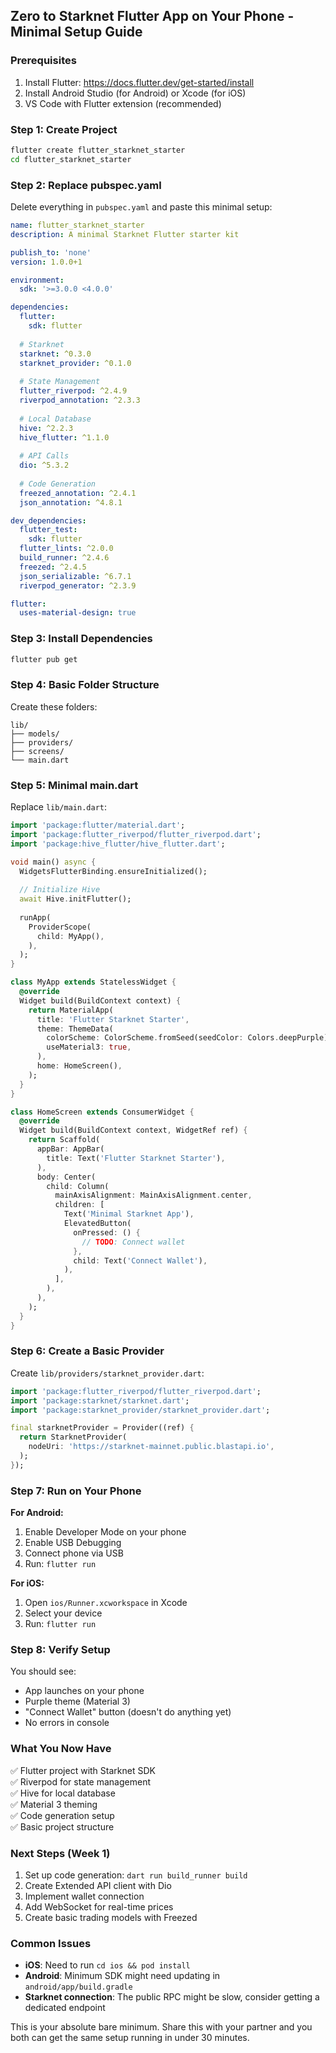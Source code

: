 ## Zero to Starknet Flutter App on Your Phone - Minimal Setup Guide

### Prerequisites
1. Install Flutter: https://docs.flutter.dev/get-started/install
2. Install Android Studio (for Android) or Xcode (for iOS)
3. VS Code with Flutter extension (recommended)

### Step 1: Create Project
```bash
flutter create flutter_starknet_starter
cd flutter_starknet_starter
```

### Step 2: Replace pubspec.yaml
Delete everything in `pubspec.yaml` and paste this minimal setup:

```yaml
name: flutter_starknet_starter
description: A minimal Starknet Flutter starter kit

publish_to: 'none'
version: 1.0.0+1

environment:
  sdk: '>=3.0.0 <4.0.0'

dependencies:
  flutter:
    sdk: flutter
  
  # Starknet
  starknet: ^0.3.0
  starknet_provider: ^0.1.0
  
  # State Management
  flutter_riverpod: ^2.4.9
  riverpod_annotation: ^2.3.3
  
  # Local Database
  hive: ^2.2.3
  hive_flutter: ^1.1.0
  
  # API Calls
  dio: ^5.3.2
  
  # Code Generation
  freezed_annotation: ^2.4.1
  json_annotation: ^4.8.1

dev_dependencies:
  flutter_test:
    sdk: flutter
  flutter_lints: ^2.0.0
  build_runner: ^2.4.6
  freezed: ^2.4.5
  json_serializable: ^6.7.1
  riverpod_generator: ^2.3.9

flutter:
  uses-material-design: true
```

### Step 3: Install Dependencies
```bash
flutter pub get
```

### Step 4: Basic Folder Structure
Create these folders:
```
lib/
├── models/
├── providers/
├── screens/
└── main.dart
```

### Step 5: Minimal main.dart
Replace `lib/main.dart`:

```dart
import 'package:flutter/material.dart';
import 'package:flutter_riverpod/flutter_riverpod.dart';
import 'package:hive_flutter/hive_flutter.dart';

void main() async {
  WidgetsFlutterBinding.ensureInitialized();
  
  // Initialize Hive
  await Hive.initFlutter();
  
  runApp(
    ProviderScope(
      child: MyApp(),
    ),
  );
}

class MyApp extends StatelessWidget {
  @override
  Widget build(BuildContext context) {
    return MaterialApp(
      title: 'Flutter Starknet Starter',
      theme: ThemeData(
        colorScheme: ColorScheme.fromSeed(seedColor: Colors.deepPurple),
        useMaterial3: true,
      ),
      home: HomeScreen(),
    );
  }
}

class HomeScreen extends ConsumerWidget {
  @override
  Widget build(BuildContext context, WidgetRef ref) {
    return Scaffold(
      appBar: AppBar(
        title: Text('Flutter Starknet Starter'),
      ),
      body: Center(
        child: Column(
          mainAxisAlignment: MainAxisAlignment.center,
          children: [
            Text('Minimal Starknet App'),
            ElevatedButton(
              onPressed: () {
                // TODO: Connect wallet
              },
              child: Text('Connect Wallet'),
            ),
          ],
        ),
      ),
    );
  }
}
```

### Step 6: Create a Basic Provider
Create `lib/providers/starknet_provider.dart`:

```dart
import 'package:flutter_riverpod/flutter_riverpod.dart';
import 'package:starknet/starknet.dart';
import 'package:starknet_provider/starknet_provider.dart';

final starknetProvider = Provider((ref) {
  return StarknetProvider(
    nodeUri: 'https://starknet-mainnet.public.blastapi.io',
  );
});
```

### Step 7: Run on Your Phone

**For Android:**
1. Enable Developer Mode on your phone
2. Enable USB Debugging
3. Connect phone via USB
4. Run: `flutter run`

**For iOS:**
1. Open `ios/Runner.xcworkspace` in Xcode
2. Select your device
3. Run: `flutter run`

### Step 8: Verify Setup
You should see:
- App launches on your phone
- Purple theme (Material 3)
- "Connect Wallet" button (doesn't do anything yet)
- No errors in console

### What You Now Have
✅ Flutter project with Starknet SDK  
✅ Riverpod for state management  
✅ Hive for local database  
✅ Material 3 theming  
✅ Code generation setup  
✅ Basic project structure  

### Next Steps (Week 1)
1. Set up code generation: `dart run build_runner build`
2. Create Extended API client with Dio
3. Implement wallet connection
4. Add WebSocket for real-time prices
5. Create basic trading models with Freezed

### Common Issues
- **iOS**: Need to run `cd ios && pod install`
- **Android**: Minimum SDK might need updating in `android/app/build.gradle`
- **Starknet connection**: The public RPC might be slow, consider getting a dedicated endpoint

This is your absolute bare minimum. Share this with your partner and you both can get the same setup running in under 30 minutes.
